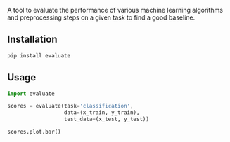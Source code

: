 A tool to evaluate the performance of various machine learning algorithms and preprocessing steps on a given task to find a good baseline.

## Installation

```sh
pip install evaluate
```

## Usage

```py
import evaluate

scores = evaluate(task='classification',
                  data=(x_train, y_train),
                  test_data=(x_test, y_test))

scores.plot.bar()
```
